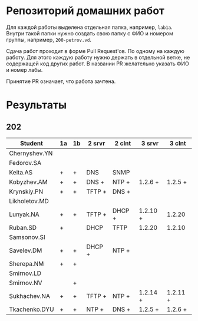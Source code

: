 # Репозиторий домашних работ

Для каждой работы выделена отдельная папка, например, `lab1a`.
Внутри такой папки нужно создать свою папку с ФИО и номером группы, например, `200-petrov.vd`.

Сдача работ проходит в форме Pull Request'ов.
По одному на каждую работу.
Для этого каждую работу нужно держать в отдельной ветке, не содержащей код других работ.
В названии PR желательно указать ФИО и номер лабы.

Принятие PR означает, что работа зачтена.

# Результаты

## 202

| Student       | 1a | 1b | 2 srvr | 2 clnt | 3 srvr   | 3 clnt   |
| --            | -- | -- | --     | --     | --       | --       |
| Chernyshev.YN |    |    |        |        |          |          |
| Fedorov.SA    |    |    |        |        |          |          |
| Keita.AS      | +  | +  | DNS    | SNMP   |          |          |
| Kobyzhev.AM   | +  | +  | DNS +  | NTP +  | 1.2.6 +  | 1.2.5 +  |
| Krynskiy.PN   | +  | +  | TFTP + | DNS +  |          |          |
| Likholetov.MD |    |    |        |        |          |          |
| Lunyak.NA     | +  | +  | TFTP + | DHCP + | 1.2.10 + | 1.2.20   |
| Ruban.SD      | +  |    | DHCP   | TFTP   | 1.2.20   | 1.2.10   |
| Samsonov.SI   |    |    |        |        |          |          |
| Savelev.DM    | +  | +  | DHCP + | NTP +  |          |          |
| Sherepa.NM    | +  | +  |        |        |          |          |
| Smirnov.LD    |    |    |        |        |          |          |
| Smirnov.NV    |    | +  |        |        |          |          |
| Sukhachev.NA  | +  | +  | TFTP + | NTP +  | 1.2.14 + | 1.2.11 + |
| Tkachenko.DYU | +  | +  | NTP +  | DNS +  | 1.2.5 +  | 1.2.6 +  |
